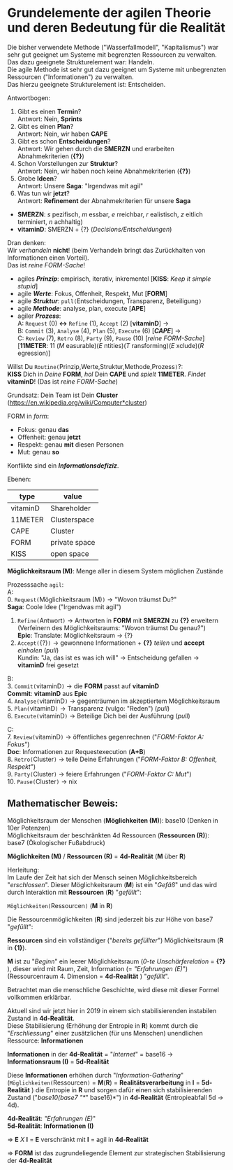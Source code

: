 # Grundelemente der agilen Theorie und deren Bedeutung für die Realität

Die bisher verwendete Methode ("Wasserfallmodell", "Kapitalismus") war sehr gut geeignet um Systeme mit begrenzten Ressourcen zu verwalten.  
Das dazu geeignete Strukturelement war: Handeln.  
Die agile Methode ist sehr gut dazu geeignet um Systeme mit unbegrenzten Ressourcen ("Informationen") zu verwalten.  
Das hierzu geeignete Strukturelement ist: Entscheiden.  

Antwortbogen:  

1. Gibt es einen **Termin**?  
Antwort: Nein, **Sprints**
2. Gibt es einen **Plan**?  
Antwort: Nein, wir haben **CAPE**
3. Gibt es schon **Entscheidungen**?  
Antwort: Wir gehen durch die **SMERZN** und erarbeiten Abnahmekriterien (**{?}**)
4. Schon Vorstellungen zur **Struktur**?  
Antwort: Nein, wir haben noch keine Abnahmekriterien (**{?}**)
5. Grobe **Ideen**?  
Antwort: Unsere **Saga**: "Irgendwas mit agil"
6. Was tun wir **jetzt**?  
Antwort: **Refinement** der Abnahmekriterien für unsere **Saga**

* **SMERZN**: *s* pezifisch, *m* essbar, *e* rreichbar, *r* ealistisch, *z* eitlich terminiert, *n* achhaltig)
* **vitaminD**: SMERZN + {?} (*Decisions/Entscheidungen*)

Dran denken:  
Wir *verhandeln* **nicht**! (beim Verhandeln bringt das Zurückhalten von Informationen einen Vorteil).  
Das ist *reine FORM-Sache*!

* agiles ***Prinzip***: empirisch, iterativ, inkrementel [**KISS**: *Keep it simple stupid*]
* agile ***Werte***:    Fokus, Offenheit, Respekt, Mut [**FORM**]
* agile ***Struktur***: `pull(`Entscheidungen, Transparenz, Beteiligung`)`
* agile ***Methode***:  analyse, plan, execute [**APE**]
* agiler ***Prozess***:  
A: `Request` (0) **<->** `Refine` (1), `Accept` (2) [**vitaminD**] ->  
B: `Commit` (3), `Analyse` (4), `Plan` (5), `Execute` (6) [***CAPE***] ->  
C: `Review` (7), `Retro` (8), `Party` (9), `Pause` (10) [*reine FORM-Sache*]  
[**11METER**: 11 (*M* easurable)(*E* ntities)(*T* ransforming)(*E* xclude)(*R* egression)]
                      
Willst Du `Routine(`Prinzip,Werte,Struktur,Methode,Prozess`)`?:  
**KISS** Dich in *Deine* **FORM**, *hol* Dein **CAPE** und *spielt* **11METER**. *Findet* **vitaminD**! (Das ist *reine FORM-Sache*)

Grundsatz:
Dein Team ist Dein **Cluster** (<https://en.wikipedia.org/wiki/Computer*cluster>)

FORM in *form*:  

* Fokus: genau **das**
* Offenheit: genau **jetzt**
* Respekt: genau **mit** diesen Personen
* Mut: genau **so**

Konflikte sind ein ***Informationsdefiziz***.

Ebenen:  

type | value
-----|------
vitaminD | Shareholder
11METER | Clusterspace
CAPE | Cluster
FORM | private space
KISS | open space


**Möglichkeitsraum (M)**: Menge aller in diesem System möglichen Zustände

Prozesssache `agil`:  
A:  
0. `Request(`Möglichkeitsraum (M)`)` -> "Wovon träumst Du?"  
**Saga**: Coole Idee ("Irgendwas mit agil")  
1. `Refine(`Antwort`)` -> Antworten in **FORM** mit **SMERZN** zu **{?}** erweitern  
(Verfeinern des Möglichkeitsraums: "Wovon träumst Du genau?")  
**Epic**: Translate: Möglichkeitsraum -> {?}  
2. `Accept(`{?}`)` -> gewonnene Informationen + **{?}** *teilen* und **accept** *einholen* (*pull*)  
Kundin: "Ja, das ist es was ich will" -> Entscheidung gefallen -> **vitaminD** frei gesetzt  

B:  
3. `Commit(`vitaminD`)` -> die **FORM** passt auf **vitaminD**  
**Commit**: **vitaminD** aus **Epic**  
4. `Analyse(`vitaminD`)` -> gegenträumen im akzeptiertem Möglichkeitsraum  
5. `Plan(`vitaminD`)` -> Transparenz (vulgo: "Reden") (*pull*)  
6. `Execute(`vitaminD`)` -> Beteilige Dich bei der Ausführung (*pull*)  

C:  
7. `Review(`vitaminD`)` -> öffentliches gegenrechnen ("*FORM-Faktor A: Fokus*")  
**Doc**: Informationen zur Requestexecution (**A+B**)  
8. `Retro(`Cluster`)` -> teile Deine Erfahrungen ("*FORM-Faktor B: Offenheit, Respekt*")  
9. `Party(`Cluster`)` -> feiere Erfahrungen ("*FORM-Faktor C: Mut*")  
10. `Pause(`Cluster`)` -> nix  


## Mathematischer Beweis:

Möglichkeitsraum der Menschen (**Möglichkeiten (M)**): base10 (Denken in 10er Potenzen)  
Möglichkeitsraum der beschränkten 4d Ressourcen (**Ressourcen (R)**): base7 (Ökologischer Fußabdruck)  

**Möglichkeiten (M)** / **Ressourcen (R)** = **4d-Realität** (**M** über **R**)  

Herleitung:  
Im Laufe der Zeit hat sich der Mensch seinen Möglichkeitsbereich "*erschlossen*". Dieser Möglichkeitsraum (**M**) ist ein "*Gefäß*" und das wird durch Interaktion mit **Ressourcen** (**R**) "*gefüllt*":  

`Möglichkeiten(`Ressourcen`)` (**M** in **R**)  

Die Ressourcenmöglichkeiten (**R**) sind jederzeit bis zur Höhe von base7 "*gefüllt*":  

**Ressourcen** sind ein vollständiger ("*bereits gefüllter*") Möglichkeitsraum (**R** in **{1}**).  

**M** ist zu "*Beginn*" ein leerer Möglichkeitsraum (*0-te Unschärferelation* = **{?}** ), dieser wird mit Raum, Zeit, Information (= *"Erfahrungen (E)*") (Ressourcenraum 4. Dimension = **4d-Realität** ) "*gefüllt*".  

Betrachtet man die menschliche Geschichte, wird diese mit dieser Formel vollkommen erklärbar.  

Aktuell sind wir jetzt hier in 2019 in einem sich stabilisierenden instabilen Zustand in **4d-Realität**.  
Diese Stabilisierung (Erhöhung der Entropie in **R**) kommt durch die "*Erschliessung*" einer zusätzlichen (für uns Menschen) unendlichen Ressource: **Informationen**  

**Informationen** in der **4d-Realität** = "*Internet*" = base16 -> **Informationsraum (I)** = **5d-Realität**  

Diese **Informationen** erhöhen durch "*Information-Gathering*" (`Möglichkeiten(`Ressourcen`)` = **M**(**R**) = **Realitätsverarbeitung** in **I** = **5d-Realität** ) die Entropie in **R** und sorgen dafür einen sich stabilisierenden Zustand ("*base10(base7 "\**" base16)*") in **4d-Realität** (Entropieabfall 5d -> 4d).  

**4d-Realität**: *"Erfahrungen (E)*"  
**5d-Realität**: **Informationen (I)**  

=> **E** *X* **I** = **E** verschränkt mit **I** = agil in **4d-Realität**  

=> **FORM** ist das zugrundeliegende Element zur strategischen Stabilisierung der **4d-Realität**  

